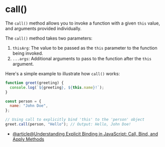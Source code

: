 # call()

The `call()` method allows you to invoke a function with a given `this` value, and arguments provided individually. 

The `call()` method takes two parameters:

1. `thisArg`: The value to be passed as the `this` parameter to the function being invoked.
2. `...args`: Additional arguments to pass to the function after the `this` argument.

Here's a simple example to illustrate how `call()` works:

```javascript
function greet(greeting) {
  console.log(`${greeting}, ${this.name}!`);
}

const person = {
  name: "John Doe",
};

// Using call to explicitly bind 'this' to the 'person' object
greet.call(person, "Hello"); // Output: Hello, John Doe!
```

- [@article@Understanding Explicit Binding in JavaScript: Call, Bind, and Apply Methods](https://medium.com/@amitsharma_24072/understanding-explicit-binding-in-javascript-call-bind-and-apply-methods-7b6ed0107628)
